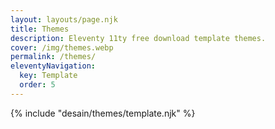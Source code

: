 ```yaml
---
layout: layouts/page.njk
title: Themes
description: Eleventy 11ty free download template themes.
cover: /img/themes.webp
permalink: /themes/
eleventyNavigation:
  key: Template
  order: 5
---
```


{% include "desain/themes/template.njk" %}